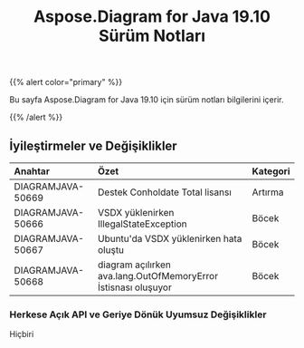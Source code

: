 ﻿---
title: Aspose.Diagram for Java 19.10 Sürüm Notları
type: docs
weight: 30
url: /tr/java/aspose-diagram-for-java-19-10-release-notes/
---
{{% alert color="primary" %}} 

Bu sayfa Aspose.Diagram for Java 19.10 için sürüm notları bilgilerini içerir.

{{% /alert %}} 
## **İyileştirmeler ve Değişiklikler**

|**Anahtar**|**Özet**|**Kategori**|
|:- |:- |:- |
|DIAGRAMJAVA-50669|Destek Conholdate Total lisansı|Artırma|
|DIAGRAMJAVA-50666|VSDX yüklenirken IllegalStateException|Böcek|
|DIAGRAMJAVA-50667|Ubuntu'da VSDX yüklenirken hata oluştu|Böcek|
|DIAGRAMJAVA-50668|diagram açılırken ava.lang.OutOfMemoryError İstisnası oluşuyor|Böcek|
### **Herkese Açık API ve Geriye Dönük Uyumsuz Değişiklikler**
Hiçbiri

